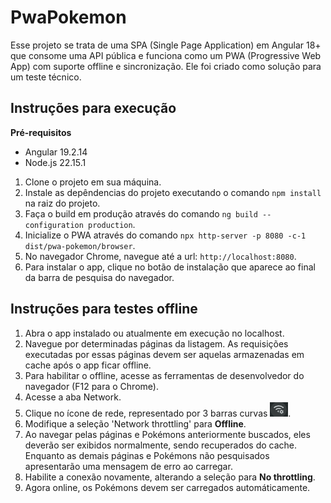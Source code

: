 # PwaPokemon

Esse projeto se trata de uma SPA (Single Page Application) em Angular 18+ que consome uma API pública e funciona como um PWA (Progressive Web App) com suporte offline e sincronização. Ele foi criado como solução para um teste técnico.

## Instruções para execução

**Pré-requisitos**

- Angular 19.2.14
- Node.js 22.15.1

1. Clone o projeto em sua máquina.
2. Instale as depêndencias do projeto executando o comando `npm install` na raiz do projeto.
3. Faça o build em produção através do comando `ng build --configuration production`.
4. Inicialize o PWA através do comando `npx http-server -p 8080 -c-1 dist/pwa-pokemon/browser`.
5. No navegador Chrome, navegue até a url: `http://localhost:8080`.
6. Para instalar o app, clique no botão de instalação que aparece ao final da barra de pesquisa do navegador.

## Instruções para testes offline

1. Abra o app instalado ou atualmente em execução no localhost.
2. Navegue por determinadas páginas da listagem. As requisições executadas por essas páginas devem ser aquelas armazenadas em cache após o app ficar offline.
3. Para habilitar o offline, acesse as ferramentas de desenvolvedor do navegador (F12 para o Chrome).
4. Acesse a aba Network.
5. Clique no ícone de rede, representado por 3 barras curvas ![ícone de rede](public/images/image.png).
6. Modifique a seleção 'Network throttling' para **Offline**.
7. Ao navegar pelas páginas e Pokémons anteriormente buscados, eles deverão ser exibidos normalmente, sendo recuperados do cache. Enquanto as demais páginas e Pokémons não pesquisados apresentarão uma mensagem de erro ao carregar.
8. Habilite a conexão novamente, alterando a seleção para **No throttling**.
9. Agora online, os Pokémons devem ser carregados automáticamente.
